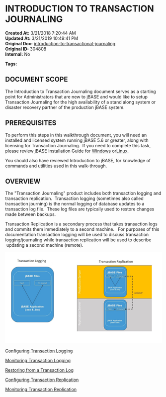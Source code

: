 # INTRODUCTION TO TRANSACTION JOURNALING

**Created At:** 3/21/2018 7:20:44 AM  
**Updated At:** 3/21/2019 10:49:41 PM  
**Original Doc:** [introduction-to-transactional-journaling](https://docs.jbase.com/43995-transactional-journaling/introduction-to-transactional-journaling)  
**Original ID:** 304808  
**Internal:** No  

**Tags:**
<badge text='journaling' vertical='middle' />
<badge text='tj' vertical='middle' />
<badge text='transaction replication' vertical='middle' />
<badge text='transaction journalingt' vertical='middle' />
<badge text='replication' vertical='middle' />



## DOCUMENT SCOPE

The Introduction to Transaction Journaling document serves as a starting point for Administrators that are new to jBASE and would like to setup Transaction Journaling for the high availability of a stand along system or disaster recovery partner of the production jBASE system.

## PREREQUISITES

To perform this steps in this walkthrough document, you will need an installed and licensed system running jBASE 5.6 or greater, along with licensing for Transaction Journaling.  If you need to complete this task, please review jBASE Installation Guide for [Windows](windows-installation) or[Linux](jbase-56-linux-installation-guide).

You should also have reviewed Introduction to jBASE, for knowledge of commands and utilities used in this walk-through.

## OVERVIEW

The "Transaction Journaling" product includes both transaction logging and transaction replication.  Transaction logging (sometimes also called transaction journing) is the normal logging of database updates to a transaction log file.  These log files are typically used to restore changes made between backups.

Transaction Replication is a secondary process that takes transaction logs and commits them immediately to a second machine.   For purposes of this documentation transaction logging will be used to discuss transaction logging/journaling while transaction replication will be used to describe  updating a second machine (remote).

![introduction-to-transactional-journaling: 1522426235454-transjourn](./1522426235454-transjourn.jpg)





[Configuring Transaction Logging](./../configuring-transaction-logging)

[Monitoring Transaction Logging](./../monitoring-transaction-logging)

[Restoring from a Transaction Log](./../restoring-from-a-transaction-log)

[Configuring Transaction Replication](./../starting-transaction-replication)

[Monitoring Transaction Replication](./../monitoring-transaction-replication)




